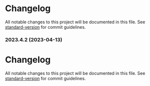 # Changelog

All notable changes to this project will be documented in this file. See [standard-version](https://github.com/conventional-changelog/standard-version) for commit guidelines.

### 2023.4.2 (2023-04-13)

# Changelog

All notable changes to this project will be documented in this file. See [standard-version](https://github.com/conventional-changelog/standard-version) for commit guidelines.
